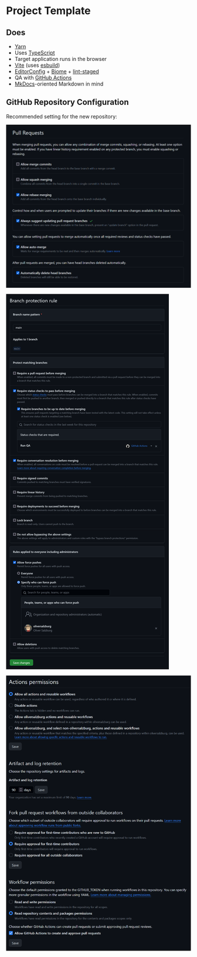 # Project Template

## Does

- [Yarn](https://yarnpkg.com/)
- Uses [TypeScript](https://www.typescriptlang.org/)
- Target application runs in the browser
- [Vite](https://vitejs.dev/) (uses [esbuild](https://esbuild.github.io/))
- [EditorConfig](https://editorconfig.org/) + [Biome](https://biomejs.dev/) + [lint-staged](https://github.com/okonet/lint-staged)
- QA with [GitHub Actions](https://github.com/features/actions)
- [MkDocs](https://www.mkdocs.org/)-oriented Markdown in mind

## GitHub Repository Configuration

Recommended setting for the new repository:

![Pull requests settings](docs/pull-requests.png)

![Branch protection settings](docs/branch-protection-rules.png)

![Actions permissions settings](docs/actions-permissions.png)
